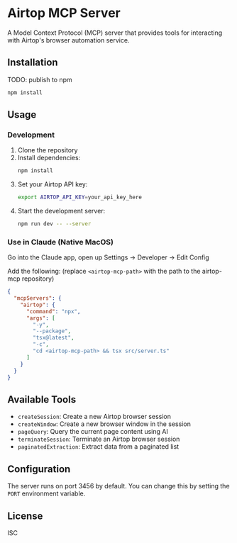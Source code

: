 # Airtop MCP Server

A Model Context Protocol (MCP) server that provides tools for interacting with Airtop's browser automation service.

## Installation

TODO: publish to npm

```bash
npm install
```

## Usage

### Development

1. Clone the repository
2. Install dependencies:
   ```bash
   npm install
   ```
3. Set your Airtop API key:
   ```bash
   export AIRTOP_API_KEY=your_api_key_here
   ```
4. Start the development server:
   ```bash
   npm run dev -- --server
   ```

### Use in Claude (Native MacOS)

Go into the Claude app, open up Settings -> Developer -> Edit Config

Add the following:
(replace `<airtop-mcp-path>` with the path to the airtop-mcp repository)

```json
{
  "mcpServers": {
    "airtop": {
      "command": "npx",
      "args": [
        "-y",
        "--package",
        "tsx@latest",
        "-c",
        "cd <airtop-mcp-path> && tsx src/server.ts"
      ]
    }
  }
}
```

## Available Tools

- `createSession`: Create a new Airtop browser session
- `createWindow`: Create a new browser window in the session
- `pageQuery`: Query the current page content using AI
- `terminateSession`: Terminate an Airtop browser session
- `paginatedExtraction`: Extract data from a paginated list

## Configuration

The server runs on port 3456 by default. You can change this by setting the `PORT` environment variable.

## License

ISC
